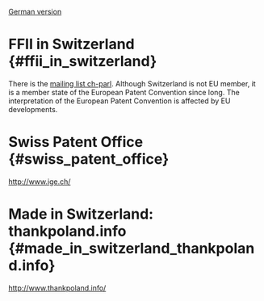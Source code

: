 [ German version](FfiiChDe "wikilink")

# FFII in Switzerland {#ffii_in_switzerland}

There is the [mailing list
ch-parl](http://lists.ffii.org/mailman/listinfo/ch-parl "wikilink").
Although Switzerland is not EU member, it is a member state of the
European Patent Convention since long. The interpretation of the
European Patent Convention is affected by EU developments.

# Swiss Patent Office {#swiss_patent_office}

<http://www.ige.ch/>

# Made in Switzerland: thankpoland.info {#made_in_switzerland_thankpoland.info}

<http://www.thankpoland.info/>
